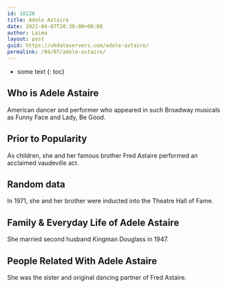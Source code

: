 ```yaml
---
id: 18126
title: Adele Astaire
date: 2021-04-07T20:39:00+00:00
author: Laima
layout: post
guid: https://ukdataservers.com/adele-astaire/
permalink: /04/07/adele-astaire/
---
```


* some text
{: toc}


## Who is Adele Astaire
                  
                  
                  
American dancer and performer who appeared in such Broadway musicals as Funny Face and Lady, Be Good.
                  
              
            
              
            
                
                
                
## Prior to Popularity
                  
                  
                  
As children, she and her famous brother Fred Astaire performed an acclaimed vaudeville act.
                  
              
            
              
            
                
                
                
## Random data
                  
                  
                  
In 1971, she and her brother were inducted into the Theatre Hall of Fame.
                  
              
            
              
            
                
                
                
## Family & Everyday Life of Adele Astaire
                  
                  
                  
She married second husband Kingman Douglass in 1947.
                  
              
            
              
            
                
                
                
## People Related With Adele Astaire
                  
                  
                  
She was the sister and original dancing partner of Fred Astaire.
                  
              
            
              
            
                
              
            
              
              
            
            
              
            
          
          
          
